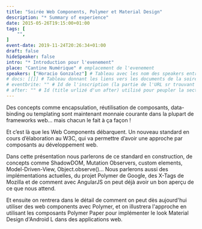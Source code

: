 ```yaml
---
title: "Soirée Web Components, Polymer et Material Design"
description: "* Summary of experience"
date: 2015-05-26T19:15:00+01:00
tags: [
    "",
]
event-date: 2019-11-24T20:26:34+01:00
draft: false
hideSpeaker: false
intro: "* Introduction pour l'evenement"
place: "Cantine Numérique" # emplacement de l'evenement
speakers: ["Horacio Gonzalez"] # Tableau avec les nom des speakers entre " et séparé par des , et doit être identique au titre du speaker enregistré !
# docs: [[]] # Tableau donnant les liens vers les documents de la soirée hors affiche - exemple : [["L'inauguration","http://toursjug.cloud.xwiki.com/xwiki/bin/download/Meetings/20080409/InaugurationToursJUG.pdf"], ["Unitils et Selenium","Unitils-Selenium.pdf"]]
# eventbrite: "" # Id de l'inscription (la partie de l'URL sr trouvant après https://www.eventbrite.fr/e/ )
# after: "" # Id (title urlizé d'un after) utilisé pour peupler la section after d'un evvent (exemple : apside-after-01)
---
```


Des concepts comme encapsulation, réutilisation de composants, data-binding ou templating sont maintenant monnaie courante dans la plupart de frameworks web… mais chacun le fait à ça façon !

Et c’est là que les Web Components débarquent. Un nouveau standard en cours d’élaboration au W3C, qui va permettre d’avoir une approche par composants au développement web.

Dans cette présentation nous parlerons de ce standard en construction, de concepts comme ShadowDOM, Mutation Observers, custom elements, Model-Driven-View, Object.observe()… Nous parlerons aussi des implémentations actuelles, du projet Polymer de Google, des X-Tags de Mozilla et de comment avec AngularJS on peut déjà avoir un bon aperçu de ce que nous attend.

Et ensuite on rentrera dans le détail de comment on peut dès aujourd'hui utiliser des web components﻿ avec Polymer, et on illustrera l'approche en utilisant les composants Polymer Paper pour implémenter le look Material Design d'Android L dans des applications web.
